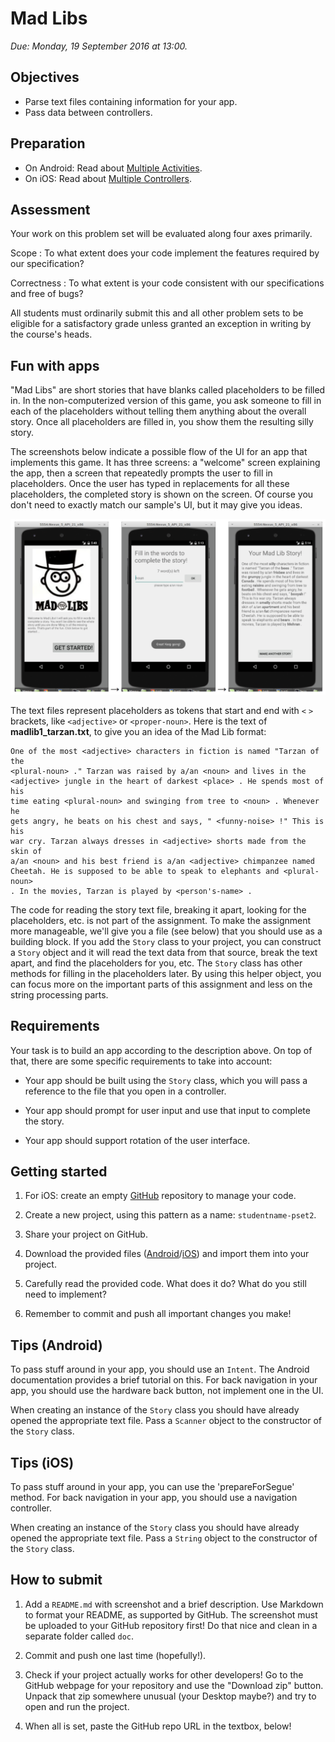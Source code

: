 # Mad Libs

*Due: Monday, 19 September 2016 at 13:00.*

## Objectives

- Parse text files containing information for your app.
- Pass data between controllers.

## Preparation

- On Android: Read about [Multiple Activities](/android/multiple-activities).
- On iOS: Read about [Multiple Controllers](/ios/multiple-controllers).

## Assessment

Your work on this problem set will be evaluated along four axes primarily.

Scope
: To what extent does your code implement the features required by our specification?

Correctness
: To what extent is your code consistent with our specifications and free of bugs?

All students must ordinarily submit this and all other problem sets to be eligible for a satisfactory grade unless granted an exception in writing by the course's heads.

## Fun with apps

"Mad Libs" are short stories that have blanks called placeholders to be filled in. In the non-computerized version of this game, you ask someone to fill in each of the placeholders without telling them anything about the overall story. Once all placeholders are filled in, you show them the resulting silly story.

The screenshots below indicate a possible flow of the UI for an app that implements this game. It has three screens: a "welcome" screen explaining the app, then a screen that repeatedly prompts the user to fill in placeholders. Once the user has typed in replacements for all these placeholders, the completed story is shown on the screen. Of course you don't need to exactly match our sample's UI, but it may give you ideas.

![](madlibs.png)

The text files represent placeholders as tokens that start and end with `<` `>` brackets, like `<adjective>` or `<proper-noun>`. Here is the text of **madlib1_tarzan.txt**, to give you an idea of the Mad Lib format:

    One of the most <adjective> characters in fiction is named "Tarzan of the
    <plural-noun> ." Tarzan was raised by a/an <noun> and lives in the
    <adjective> jungle in the heart of darkest <place> . He spends most of his
    time eating <plural-noun> and swinging from tree to <noun> . Whenever he
    gets angry, he beats on his chest and says, " <funny-noise> !" This is his
    war cry. Tarzan always dresses in <adjective> shorts made from the skin of
    a/an <noun> and his best friend is a/an <adjective> chimpanzee named
    Cheetah. He is supposed to be able to speak to elephants and <plural-noun>
    . In the movies, Tarzan is played by <person's-name> .

The code for reading the story text file, breaking it apart, looking for the placeholders, etc. is not part of the assignment. To make the assignment more manageable, we'll give you a file (see below) that you should use as a building block. If you add the `Story` class to your project, you can construct a `Story` object and it will read the text data from that source, break the text apart, and find the placeholders for you, etc. The `Story` class has other methods for filling in the placeholders later. By using this helper object, you can focus more on the important parts of this assignment and less on the string processing parts.

## Requirements

Your task is to build an app according to the description above. On top of that, there are some specific requirements to take into account:

- Your app should be built using the `Story` class, which you will pass a reference to the file that you open in a controller.

- Your app should prompt for user input and use that input to complete the story.

- Your app should support rotation of the user interface.

## Getting started

1. For iOS: create an empty [GitHub](https://www.github.com/) repository to manage your code.

2. Create a new project, using this pattern as a name: `studentname-pset2`.

3. Share your project on GitHub. 

4. Download the provided files ([Android](madlibs_android.zip)/[iOS](madlibs_ios.zip)) and import them into your project.

5. Carefully read the provided code. What does it do? What do you still need to implement? 

6. Remember to commit and push all important changes you make! 

## Tips (Android)

To pass stuff around in your app, you should use an `Intent`. The Android documentation provides a brief tutorial on this. For back navigation in your app, you should use the hardware back button, not implement one in the UI.

When creating an instance of the `Story` class you should have already opened the appropriate text file. Pass a `Scanner` object to the constructor of the `Story` class.

## Tips (iOS)

To pass stuff around in your app, you can use the 'prepareForSegue' method. For back navigation in your app, you should use a navigation controller.

When creating an instance of the `Story` class you should have already opened the appropriate text file. Pass a `String` object to the constructor of the `Story` class.

## How to submit

1. Add a `README.md` with screenshot and a brief description. Use Markdown to format your README, as supported by GitHub. The screenshot must be uploaded to your GitHub repository first! Do that nice and clean in a separate folder called `doc`.

2. Commit and push one last time (hopefully!).

3. Check if your project actually works for other developers! Go to the GitHub webpage for your repository and use the "Download zip" button. Unpack that zip somewhere unusual (your Desktop maybe?) and try to open and run the project.

4. When all is set, paste the GitHub repo URL in the textbox, below!
